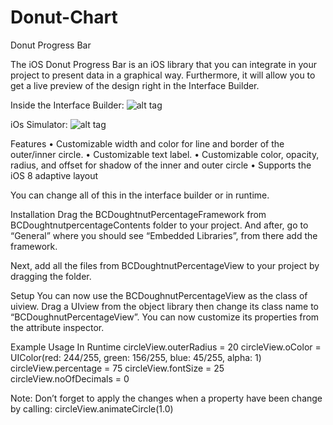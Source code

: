 # Donut-Chart
Donut Progress Bar

The iOS Donut Progress Bar is an iOS library that you can integrate in your project to present data in a graphical way. Furthermore, it will allow you to get a live preview of the design right in the Interface Builder.

Inside the Interface Builder:
![alt tag](http://4.bp.blogspot.com/-s9UNv7Z3V3E/VTCNp0IVaeI/AAAAAAAAAOg/_gxZeqOGwFs/s1600/Pic-1.jpg)

iOs Simulator:
![alt tag](httphttp://1.bp.blogspot.com/-9WA6AvFMWoU/VTCNzHZbKwI/AAAAAAAAAOo/Z9aPZmAvvIA/s1600/Pic-2.jpg)

Features
•	Customizable width and color for line and border of the outer/inner circle.
•	Customizable text label.
•	Customizable color, opacity, radius, and offset for shadow of the inner and outer circle
•	Supports the iOS 8 adaptive layout

You can change all of this in the interface builder or in runtime.

Installation
Drag the BCDoughtnutPercentageFramework from BCDoughtnutpercentageContents folder to your project. And after, go to “General” where you should see “Embedded Libraries”, from there add the framework.

Next, add all the files from BCDoughtnutPercentageView to your project by dragging the folder. 

Setup
You can now use the BCDoughnutPercentageView as the class of uiview. Drag a UIview from the object library then change its class name to “BCDoughnutPercentageView”. You can now customize its properties from the attribute inspector.

Example Usage In Runtime
circleView.outerRadius = 20
circleView.oColor = UIColor(red: 244/255, green: 156/255, blue: 45/255, alpha: 1)
circleView.percentage  = 75
circleView.fontSize = 25
circleView.noOfDecimals = 0

Note: Don’t forget to apply the changes when a property have been change by calling:
circleView.animateCircle(1.0)


